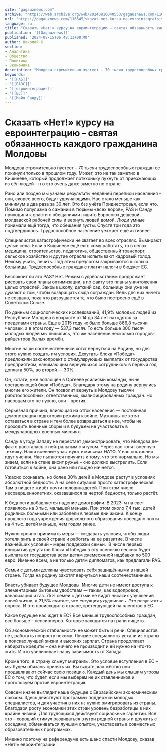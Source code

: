 ```yaml
---
site: "gagauznews.com"
archive: "https://web.archive.org/web/20240816040553/gagauznews.com/116645/skazat-net-kursu-na-evrointegratsiyu-svyataya-obyazannost-kazhdogo-grazhdanina-moldovy.html"
url: "https://gagauznews.com/116645/skazat-net-kursu-na-evrointegratsiyu-svyataya-obyazannost-kazhdogo-grazhdanina-moldovy.html"
language: ru
title: "Сказать «Нет!» курсу на евроинтеграцию – святая обязанность каждого гражданина Молдовы"
publication: '[[Gagauznews]]'
published: '2024-08-15T06:48:13+00:00'
author: Николай К.
section:
- Аналитика
- Общество
- Политика
- Экономика
description: "Молдова стремительно пустеет – 70 тысяч трудоспособных граждан ее покинули только в прошлом году. Может, это не так заметно в Кишинёве, который продолжает потихоньку пухнуть от приезжающих из сёл людей – н о это очень даже заметно по стране. Рано или поздно мы узнаем результаты недавней переписи населения – они, скорее всего, будут удручающими. Нас стало меньше как минимум в два раза за 30 лет. Это без учёта Приднестровья, если что. Помимо популизма о сажании в тюрьмы «всех воров», PAS и Санду приходили к власти с обещаниями лишить Евросоюз дешевой молдавской рабочей силы и вернуть людей домой. Люди умные понимали […]"
keywords:
- '[[PAS]]'
- '[[ЕАЭС]]'
- '[[евроинтеграция]]'
- '[[ЕС]]'
- '[[Майя Санду]]'
---
```


# Сказать «Нет!» курсу на евроинтеграцию – святая обязанность каждого гражданина Молдовы

Молдова стремительно пустеет – 70 тысяч трудоспособных граждан ее покинули только в прошлом году. Может, это не так заметно в Кишинёве, который продолжает потихоньку пухнуть от приезжающих из сёл людей – н о это очень даже заметно по стране.

Рано или поздно мы узнаем результаты недавней переписи населения – они, скорее всего, будут удручающими. Нас стало меньше как минимум в два раза за 30 лет. Это без учёта Приднестровья, если что. Помимо популизма о сажании в тюрьмы «всех воров», PAS и Санду приходили к власти с обещаниями лишить Евросоюз дешевой молдавской рабочей силы и вернуть людей домой. Люди умные понимали ещё тогда, что обещания пусты. Спустя три года это подтвердилось. Трудоспособное население уезжает ещё активнее.

Специалистов катастрофически не хватает во всех отраслях. Вымирают целые села. Если в Кишиневе ещё есть кому работать, то в селах медицина, строительство, педагогика, общественный транспорт, сельское хозяйство и другие отрасли испытывают кадровый голод. Некому учить, лечить. Под этим предлогом закрываются школы и больницы. Трудоспособные граждане платят налоги в бюджет ЕС.

Беспокоит ли это PAS? Нет. Режим с удовольствием продолжает рисовать свои планы оптимизации, а по факту это планы уничтожения целых отраслей. Закрыв школу, детский сад, больницу они уже не думают о том, чтобы возвращать сюда сограждан. Ведь для них ничего не создано, пока что разрушается то, что было построено ещё в Советском Союзе.

По данным социологических исследований, 41,9% молодых людей из Республики Молдова в возрасте от 14 до 34 лет находятся за пределами страны. Еще в 2015 году их было больше 866,8 тысячи человек, а в этом году — 537,3 тысяч. То есть больше 300 тысяч молодых людей мы лишились, это же население несколько городов-райцентров былых времён.

Многие наши соотечественники хотят вернуться на Родину, но для этого нужно создать им условия. Депутаты блока «Победа» предложили законопроект о стимулирующих выплатах от государства предприятиям, нанимающим вернувшихся сотрудников: в первый год доплата 50%, во второй — 30%.

Он, кстати, уже воплощён в Оргееве усилиями команды, ныне составляющей блок «Победа». Благодаря этому на родину вернулись многие его жители. Он позволит вернуть в Молдову тысячи работоспособных, ответственных, квалифицированных граждан. Но пасовцам это не нужно, они – против.

Серьезная причина, влияющая на отток населения — постоянная демонстрация подготовки режима к войне. Мужчины не хотят оставаться в стране и тем более возвращаться в нее, чтобы не проходить военные сборы и в будущем не участвовать в международных военных миссиях.

Санду в угоду Западу не перестает демонстрировать, что Молдова де-факто рассталась с нейтральным статусом. Через нас гонят военную технику. Наши военные участвуют в миссиях НАТО. У нас постоянно идут учения. Нас пытаются приучить к тому, что это нормально. Но мы знаем, если на стене висит ружьё – оно должно выстрелить. Если готовиться к войне, она рано или поздно начнётся.

Ужасно сознавать, но более 30% детей в Молдове растут в условиях абсолютной бедности. А на селе ситуация просто катастрофическая. Там в нищете живёт почти половина детей. При этом число несовершеннолетних, оказавшихся за чертой бедности, только растёт.

К бедности добавляется падение демографии. В 2023-м на свет появилось на 3 тыс. малышей меньше. При этом около 7,4 тыс. детей родились больными или заболели в первые дни жизни. К концу прошлого года учреждения дошкольного образования посещало почти на 4 тыс. детей меньше, чем годом ранее.

Нужно срочно принимать меры — создавать условия, чтобы люди хотели жить в своей стране и работать на ее развитие. В числе важнейших условий – меры поддержки семьи.  В числе первых инициатив депутатов блока «Победа» в эту осеннюю сессию будет выплата от государства всем детям ежемесячной надбавки по 500 евро. Именно всем, а не только детям дипломатов, как предлагали PAS.

Семьи с детьми должны чувствовать себя защищёнными в нашей стране. Тогда на родину захотят вернуться наши соотечественники.

Власть убивает будущее Молдовы. Многие дети не имеют доступа к элементарным бытовым удобствам — таким, как водопровод, канализация и газ. 75% семей с детьми не видят никаких улучшений своей жизни, а 21,5% считает, что ситуация ухудшилась. Это результаты опроса. И это происходит в стране, претендующей на членство в ЕС.

Какое будущее нас ждет в ЕС? Всё меньше трудоспособных граждан, все больше – пенсионеров. Которые находится на грани нищеты.

Об экономической стабильности не может быть и речи. Специалистов нет, работать попросту некому. Лучшие специалисты уехали из страны в поисках лучшей жизни и высоких зарплат. Страна продолжает набирать кредиты – она ничего не производит и ей нужно на что-то жить. И это увеличивает нашу зависимость от Запада.

Кроме того, в страну хлынут мигранты. Это условие вступления в ЕС – мы будем обязаны принять их. Вы видите, как жёстко они продавливают сейчас свою позицию. Каждый день мы слышим угрозы ЕС о том, что будет, если мы выберем не их ставленников и проголосуем против евроинтеграции.

Совсем иначе выглядит наше будущее с Евразийским экономическим союзом. Здесь действуют программы поддержки молодых специалистов, и для участия в них не нужно эмигрировать из страны. Благодаря росту экономики этих стран уровень безработицы в них крайне низкий. Для трудящихся действуют социальные гарантии. Всё это – хороший стимул развиваться внутри родной страны и дружить с соседями, обмениваться лучшим опытом, участвовать в совместных образовательных программах.

Именно поэтому на референдуме есть шанс спасти Молдову, сказав «Нет!» евроинтеграции.